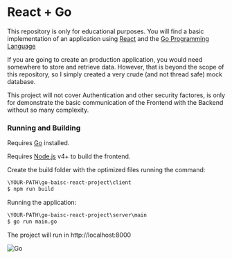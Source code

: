 # React + Go 

This repository is only for educational purposes. You will find a basic implementation of an application using [React](https://facebook.github.io/react/) and the [Go Programming Language](https://golang.org/)

If you are going to create an production application, you would need somewhere to store and retrieve data. However, that is beyond the scope of this repository, so I simply created a very crude (and not thread safe) mock database.

This project will not cover Authentication and other security factores, is only for demonstrate the basic communication of the Frontend with the Backend without so many complexity.



### Running and Building

Requires [Go](https://golang.org/doc/install) installed.

Requires [Node.js](https://nodejs.org/) v4+ to build the frontend.

Create the build folder with the optimized files running the command:
```sh
\YOUR-PATH\go-baisc-react-project\client
$ npm run build
```

Running the application:
```sh
\YOUR-PATH\go-baisc-react-project\server\main
$ go run main.go
```

The project will run in http://localhost:8000

![Go](http://nordicapis.com/wp-content/uploads/golang-hemmingway-with-a-martini-02-243x300.png)